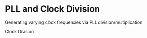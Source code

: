 # PLL and Clock Division

Generating varying clock frequencies via PLL division/multiplication

Clock Division
